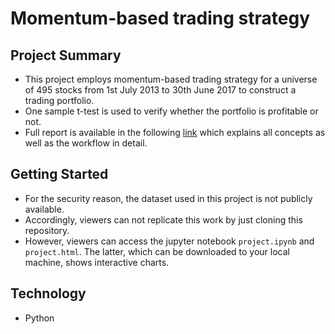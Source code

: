 # Momentum-based trading strategy

## Project Summary
* This project employs momentum-based trading strategy for a universe of 495 stocks from  1st July 2013 to 30th June 2017 to construct a trading portfolio.
* One sample t-test is used to verify whether the portfolio is profitable or not.
* Full report is available in the following [link](https://curiousduke.blog/2020/06/27/momentum-trading-from-statistical-analysis-to-examination-of-portfolios-profitablity/) which explains all concepts as well as the workflow in detail.

## Getting Started
* For the security reason, the dataset used in this project is not publicly available. 
* Accordingly, viewers can not replicate this work by just cloning this repository.
* However, viewers can access the jupyter notebook `project.ipynb` and `project.html`. The latter, which can be downloaded to your local machine, shows interactive charts.

## Technology
* Python





